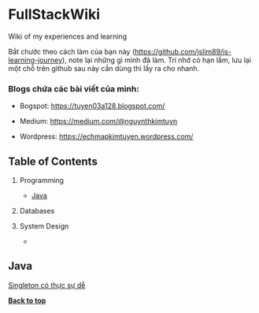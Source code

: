 FullStackWiki
=============



Wiki of my experiences and learning 

Bắt chước theo cách làm của bạn này (https://github.com/jslim89/js-learning-journey), note lại những gì mình đã làm. Trí nhớ có hạn lắm, lưu lại một chỗ trên github sau này cần dùng thì lấy ra cho nhanh. 

### Blogs chứa các bài viết của mình: 

- Bogspot: https://tuyen03a128.blogspot.com/

- Medium: https://medium.com/@nguynthkimtuyn

- Wordpress: https://echmapkimtuyen.wordpress.com/

Table of Contents
-----------------
  1. Programming
  
      - [Java](#J)
  
  2. Databases
  
  
  3. System Design 
  
      - 

## Java
[Singleton có thực sự dễ](https://gurunh.com/2018/05/singleton-co-thuc-su-de/)



**[Back to top](#table-of-contents)**
